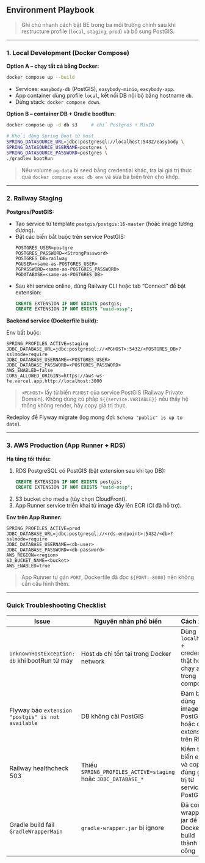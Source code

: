 ## Environment Playbook

> Ghi chú nhanh cách bật BE trong ba môi trường chính sau khi restructure profile (`local`, `staging`, `prod`) và bổ sung PostGIS.

---

### 1. Local Development (Docker Compose)

**Option A – chạy tất cả bằng Docker:**

```bash
docker compose up --build
```

- Services: `easybody-db` (PostGIS), `easybody-minio`, `easybody-app`.
- App container dùng profile `local`, kết nối DB nội bộ bằng hostname `db`.
- Dừng stack: `docker compose down`.

**Option B – container DB + Gradle bootRun:**

```bash
docker compose up -d db s3     # chỉ Postgres + MinIO

# Khởi động Spring Boot từ host
SPRING_DATASOURCE_URL=jdbc:postgresql://localhost:5432/easybody \
SPRING_DATASOURCE_USERNAME=postgres \
SPRING_DATASOURCE_PASSWORD=postgres \
./gradlew bootRun
```

> Nếu volume `pg-data` bị seed bằng credential khác, tra lại giá trị thực qua `docker compose exec db env` và sửa ba biến trên cho khớp.

---

### 2. Railway Staging

**Postgres/PostGIS:**
- Tạo service từ template `postgis/postgis:16-master` (hoặc image tương đương).
- Đặt các biến bắt buộc trên service PostGIS:
  ```
  POSTGRES_USER=postgre
  POSTGRES_PASSWORD=<StrongPassword>
  POSTGRES_DB=railway
  PGUSER=<same-as-POSTGRES_USER>
  PGPASSWORD=<same-as-POSTGRES_PASSWORD>
  PGDATABASE=<same-as-POSTGRES_DB>
  ```
- Sau khi service online, dùng Railway CLI hoặc tab “Connect” để bật extension:
  ```sql
  CREATE EXTENSION IF NOT EXISTS postgis;
  CREATE EXTENSION IF NOT EXISTS "uuid-ossp";
  ```

**Backend service (Dockerfile build):**

Env bắt buộc:
```
SPRING_PROFILES_ACTIVE=staging
JDBC_DATABASE_URL=jdbc:postgresql://<PGHOST>:5432/<POSTGRES_DB>?sslmode=require
JDBC_DATABASE_USERNAME=<POSTGRES_USER>
JDBC_DATABASE_PASSWORD=<POSTGRES_PASSWORD>
AWS_ENABLED=false
CORS_ALLOWED_ORIGINS=https://aws-ws-fe.vercel.app,http://localhost:3000
```

> `<PGHOST>` lấy từ biến `PGHOST` của service PostGIS (Railway Private Domain). Không dùng cú pháp `${{service.VARIABLE}}` nếu thấy hệ thống không render, hãy copy giá trị thực.

Redeploy để Flyway migrate (log mong đợi: `Schema "public" is up to date`).

---

### 3. AWS Production (App Runner + RDS)

**Hạ tầng tối thiểu:**
1. RDS PostgreSQL có PostGIS (bật extension sau khi tạo DB):
   ```sql
   CREATE EXTENSION IF NOT EXISTS postgis;
   CREATE EXTENSION IF NOT EXISTS "uuid-ossp";
   ```
2. S3 bucket cho media (tùy chọn CloudFront).
3. App Runner service triển khai từ image đẩy lên ECR (CI đã hỗ trợ).

**Env trên App Runner:**
```
SPRING_PROFILES_ACTIVE=prod
JDBC_DATABASE_URL=jdbc:postgresql://<rds-endpoint>:5432/<db>?sslmode=require
JDBC_DATABASE_USERNAME=<db-user>
JDBC_DATABASE_PASSWORD=<db-password>
AWS_REGION=<region>
S3_BUCKET_NAME=<bucket>
AWS_ENABLED=true
```

> App Runner tự gán `PORT`, Dockerfile đã đọc `${PORT:-8080}` nên không cần cấu hình thêm.

---

### Quick Troubleshooting Checklist

| Issue | Nguyên nhân phổ biến | Cách xử lý |
| --- | --- | --- |
| `UnknownHostException: db` khi bootRun từ máy | Host `db` chỉ tồn tại trong Docker network | Dùng `localhost` + credentials thật hoặc chạy app trong compose |
| Flyway báo `extension "postgis" is not available` | DB không cài PostGIS | Đảm bảo dùng image PostGIS hoặc cài extension trên RDS |
| Railway healthcheck 503 | Thiếu `SPRING_PROFILES_ACTIVE=staging` hoặc `JDBC_DATABASE_*` | Kiểm tra biến env và copy đúng giá trị từ service PostGIS |
| Gradle build fail `GradleWrapperMain` | `gradle-wrapper.jar` bị ignore | Đã commit wrapper jar để Docker build thành công |


